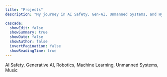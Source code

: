 ```yaml
---
title: "Projects"
description: "My journey in AI Safety, Gen-AI, Unmanned Systems, and Hyperscale Cloud Infrastructure!"

cascade:
  showEdit: false
  showSummary: true
  showDate: false
  showAuthor: false
  invertPagination: false
  showReadingTime: true
---
```


AI Safety, Generative AI, Robotics, Machine Learning, Unmanned Systems, Music

